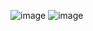 
![image](https://github.com/user-attachments/assets/2a144a31-b8c1-4374-9729-d67f50e8ffca)
![image](https://github.com/user-attachments/assets/abae8538-f6ad-4a8a-a312-a489737f0078)
